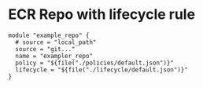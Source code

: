 # ECR Repo with lifecycle rule

```hcl-terraform
module "example_repo" {
  # source = "local_path"
  source = "git..."
  name = "exampler_repo"
  policy = "${file("./policies/default.json")}"
  lifecycle = "${file("./lifecycle/default.json")}"
}
```